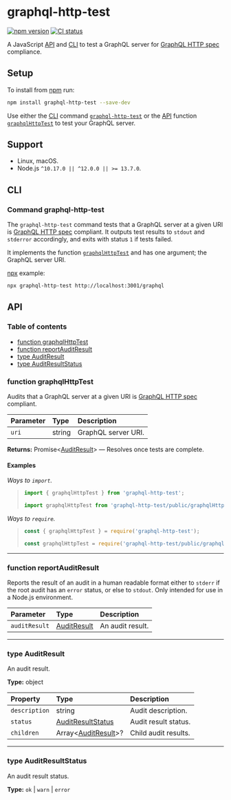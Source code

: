 # graphql-http-test

[![npm version](https://badgen.net/npm/v/graphql-http-test)](https://npm.im/graphql-http-test) [![CI status](https://github.com/jaydenseric/graphql-http-test/workflows/CI/badge.svg)](https://github.com/jaydenseric/graphql-http-test/actions)

A JavaScript [API](#api) and [CLI](#cli) to test a GraphQL server for [GraphQL HTTP spec](https://github.com/APIs-guru/graphql-over-http) compliance.

## Setup

To install from [npm](https://npmjs.com) run:

```sh
npm install graphql-http-test --save-dev
```

Use either the [CLI](#cli) command [`graphql-http-test`](#command-graphql-http-test) or the [API](#api) function [`graphqlHttpTest`](#function-testgraphqlhttp) to test your GraphQL server.

## Support

- Linux, macOS.
- Node.js `^10.17.0 || ^12.0.0 || >= 13.7.0`.

## CLI

### Command graphql-http-test

The `graphql-http-test` command tests that a GraphQL server at a given URI is [GraphQL HTTP spec](https://github.com/APIs-guru/graphql-over-http) compliant. It outputs test results to `stdout` and `stderror` accordingly, and exits with status `1` if tests failed.

It implements the function [`graphqlHttpTest`](#function-testgraphqlhttp) and has one argument; the GraphQL server URI.

[npx](https://npm.im/npx) example:

```sh
npx graphql-http-test http://localhost:3001/graphql
```

## API

### Table of contents

- [function graphqlHttpTest](#function-graphqlhttptest)
- [function reportAuditResult](#function-reportauditresult)
- [type AuditResult](#type-auditresult)
- [type AuditResultStatus](#type-auditresultstatus)

### function graphqlHttpTest

Audits that a GraphQL server at a given URI is [GraphQL HTTP spec](https://github.com/APIs-guru/graphql-over-http) compliant.

| Parameter | Type   | Description         |
| :-------- | :----- | :------------------ |
| `uri`     | string | GraphQL server URI. |

**Returns:** Promise&lt;[AuditResult](#type-auditresult)> — Resolves once tests are complete.

#### Examples

_Ways to `import`._

> ```js
> import { graphqlHttpTest } from 'graphql-http-test';
> ```
>
> ```js
> import graphqlHttpTest from 'graphql-http-test/public/graphqlHttpTest.js';
> ```

_Ways to `require`._

> ```js
> const { graphqlHttpTest } = require('graphql-http-test');
> ```
>
> ```js
> const graphqlHttpTest = require('graphql-http-test/public/graphqlHttpTest');
> ```

---

### function reportAuditResult

Reports the result of an audit in a human readable format either to `stderr` if the root audit has an `error` status, or else to `stdout`. Only intended for use in a Node.js environment.

| Parameter     | Type                             | Description      |
| :------------ | :------------------------------- | :--------------- |
| `auditResult` | [AuditResult](#type-auditresult) | An audit result. |

---

### type AuditResult

An audit result.

**Type:** object

| Property | Type | Description |
| :-- | :-- | :-- |
| `description` | string | Audit description. |
| `status` | [AuditResultStatus](#type-auditresultstatus) | Audit result status. |
| `children` | Array&lt;[AuditResult](#type-auditresult)>? | Child audit results. |

---

### type AuditResultStatus

An audit result status.

**Type:** `ok` | `warn` | `error`
